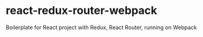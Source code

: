 # react-redux-router-webpack
Boilerplate for React project with Redux, React Router, running on Webpack
